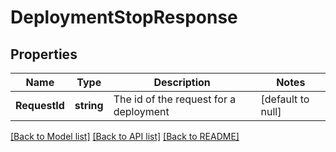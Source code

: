 # DeploymentStopResponse

## Properties
Name | Type | Description | Notes
------------ | ------------- | ------------- | -------------
**RequestId** | **string** | The id of the request for a deployment | [default to null]

[[Back to Model list]](../README.md#documentation-for-models) [[Back to API list]](../README.md#documentation-for-api-endpoints) [[Back to README]](../README.md)


